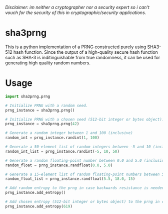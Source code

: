 *Disclaimer: im neither a cryptographer nor a security expert so i can't vouch for the security of this in cryptographic/security applications.*

# sha3prng
This is a python implementation of a PRNG constructed purely using SHA3-512 hash function. Since the output of a high-quality secure hash function such as SHA-3 is inditinguishable from true randomness, it can be used for generating high quality random numbers.

# Usage
```python
import sha3prng.prng

# Initialize PRNG with a random seed.
prng_instance = sha3prng.prng()

# Initialize PRNG with a chosen seed (512-bit integer or bytes object).
prng_instance = sha3prng.prng(42)

# Generate a random integer between 1 and 100 (inclusive)
random_int = prng_instance.randint(1, 100)

# Generate a 50-element list of random integers between -5 and 10 (inclusive)
random_int_list = prng_instance.randint(-5, 10, 50)

# Generate a random floating-point number between 0.0 and 5.0 (inclusive)
random_float = prng_instance.randfloat(0.0, 5.0)

# Generate a 15-element list of random floating-point numbers between 5.5 and 18.0 (inclusive)
random_float_list = prng_instance.randfloat(5.5, 18.0, 15)

# Add random entropy to the prng in case backwards resistance is needed.
prng_instance.add_entropy()

# Add chosen entropy (512-bit integer or bytes object) to the prng in case backwards resistance is needed.
prng_instance.add_entropy(619)

```

